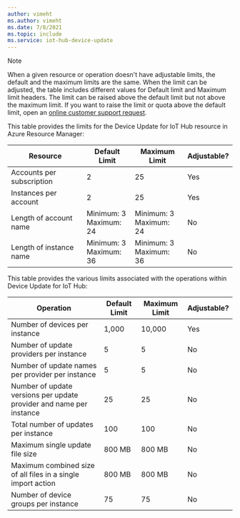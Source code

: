 ```yaml
---
author: vimeht
ms.author: vimeht
ms.date: 7/8/2021
ms.topic: include
ms.service: iot-hub-device-update
---
```


 > [!NOTE]
 > When a given resource or operation doesn't have adjustable limits, the default and the maximum limits are the same.
 > When the limit can be adjusted, the table includes different values for Default limit and Maximum limit headers. The limit can be raised above the default limit 
 > but not above the maximum limit.
 > If you want to raise the limit or quota above the default limit, open an [online customer support request](https://azure.microsoft.com/support/options/).


This table provides the limits for the Device Update for IoT Hub resource in Azure Resource Manager:

| Resource |  Default Limit | Maximum Limit | Adjustable? |
| --- | --- | --- | --- |
| Accounts per subscription | 2 | 25 | Yes |
| Instances per account | 2 | 25 | Yes |
| Length of account name | Minimum: 3 <br/> Maximum: 24 | Minimum: 3 <br/> Maximum: 24 | No |
| Length of instance name | Minimum: 3 <br/> Maximum: 36 | Minimum: 3 <br/> Maximum: 36 | No |



This table provides the various limits associated with the operations within Device Update for IoT Hub:

| Operation |  Default Limit | Maximum Limit | Adjustable? |
| --- | --- | --- | --- |
| Number of devices per instance | 1,000 | 10,000 | Yes |
| Number of update providers per instance | 5 | 5 | No |
| Number of update names per provider per instance | 5 | 5 | No |
| Number of update versions per update provider and name per instance | 25 | 25 | No |
| Total number of updates per instance | 100 | 100 | No |
| Maximum single update file size | 800 MB | 800 MB | No |
| Maximum combined size of all files in a single import action | 800 MB | 800 MB | No |
| Number of device groups per instance | 75 | 75 | No |
